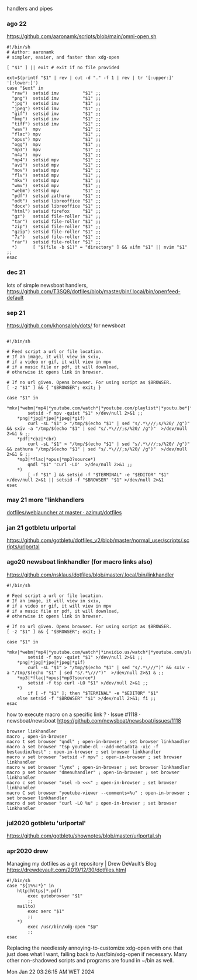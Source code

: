 handlers and pipes

### ago 22

https://github.com/aaronamk/scripts/blob/main/omni-open.sh

```
#!/bin/sh
# Author: aaronamk
# simpler, easier, and faster than xdg-open

[ "$1" ] || exit # exit if no file provided

ext=$(printf "$1" | rev | cut -d "." -f 1 | rev | tr '[:upper:]' '[:lower:]')
case "$ext" in
  "raw")  setsid imv         "$1" ;;
  "png")  setsid imv         "$1" ;;
  "jpg")  setsid imv         "$1" ;;
  "jpeg") setsid imv         "$1" ;;
  "gif")  setsid imv         "$1" ;;
  "bmp")  setsid imv         "$1" ;;
  "tiff") setsid imv         "$1" ;;
  "wav")  mpv                "$1" ;;
  "flac") mpv                "$1" ;;
  "opus") mpv                "$1" ;;
  "ogg")  mpv                "$1" ;;
  "mp3")  mpv                "$1" ;;
  "m4a")  mpv                "$1" ;;
  "mp4")  setsid mpv         "$1" ;;
  "avi")  setsid mpv         "$1" ;;
  "mov")  setsid mpv         "$1" ;;
  "flv")  setsid mpv         "$1" ;;
  "mkv")  setsid mpv         "$1" ;;
  "wmv")  setsid mpv         "$1" ;;
  "webm") setsid mpv         "$1" ;;
  "pdf")  setsid zathura     "$1" ;;
  "odt")  setsid libreoffice "$1" ;;
  "docx") setsid libreoffice "$1" ;;
  "html") setsid firefox     "$1" ;;
  "gz")   setsid file-roller "$1" ;;
  "tar")  setsid file-roller "$1" ;;
  "zip")  setsid file-roller "$1" ;;
  "gzip") setsid file-roller "$1" ;;
  "7z")   setsid file-roller "$1" ;;
  "rar")  setsid file-roller "$1" ;;
  *)      [ "$(file -b $1)" = "directory" ] && vifm "$1" || nvim "$1" ;;
esac

```
### dec 21

lots of simple newsboat handlers, https://github.com/T3SQ8/dotfiles/blob/master/bin/.local/bin/openfeed-default

### sep 21



https://github.com/khonsaloh/dots/
for newsboat

````

#!/bin/sh

# Feed script a url or file location.
# If an image, it will view in sxiv,
# if a video or gif, it will view in mpv
# if a music file or pdf, it will download,
# otherwise it opens link in browser.

# If no url given. Opens browser. For using script as $BROWSER.
[ -z "$1" ] && { "$BROWSER"; exit; }

case "$1" in
	*mkv|*webm|*mp4|*youtube.com/watch*|*youtube.com/playlist*|*youtu.be*|*hooktube.com*|*bitchute.com*|*videos.lukesmith.xyz*)
		setsid -f mpv -quiet "$1" >/dev/null 2>&1 ;;
	*png|*jpg|*jpe|*jpeg|*gif)
		curl -sL "$1" > "/tmp/$(echo "$1" | sed "s/.*\///;s/%20/ /g")" && sxiv -a "/tmp/$(echo "$1" | sed "s/.*\///;s/%20/ /g")"  >/dev/null 2>&1 & ;;
	*pdf|*cbz|*cbr)
		curl -sL "$1" > "/tmp/$(echo "$1" | sed "s/.*\///;s/%20/ /g")" && zathura "/tmp/$(echo "$1" | sed "s/.*\///;s/%20/ /g")"  >/dev/null 2>&1 & ;;
	*mp3|*flac|*opus|*mp3?source*)
		qndl "$1" 'curl -LO'  >/dev/null 2>&1 ;;
	*)
		[ -f "$1" ] && setsid -f "$TERMINAL" -e "$EDITOR" "$1" >/dev/null 2>&1 || setsid -f "$BROWSER" "$1" >/dev/null 2>&1
esac
````




### may 21 more "linkhandlers

[dotfiles/weblauncher at master · azimut/dotfiles](https://github.com/azimut/dotfiles/blob/master/homedir/bin/weblauncher)

### jan 21 gotbletu urlportal

https://github.com/gotbletu/dotfiles_v2/blob/master/normal_user/scripts/.scripts/urlportal

### ago20 newsboat linkhandler (for macro links also)


https://github.com/nsklaus/dotfiles/blob/master/.local/bin/linkhandler

````
#!/bin/sh

# Feed script a url or file location.
# If an image, it will view in sxiv,
# if a video or gif, it will view in mpv
# if a music file or pdf, it will download,
# otherwise it opens link in browser.

# If no url given. Opens browser. For using script as $BROWSER.
[ -z "$1" ] && { "$BROWSER"; exit; }

case "$1" in
	*mkv|*webm|*mp4|*youtube.com/watch*|*invidio.us/watch*|*youtube.com/playlist*|*youtu.be*|*hooktube.com*|*bitchute.com*)
		setsid -f mpv -quiet "$1" >/dev/null 2>&1 ;;
	*png|*jpg|*jpe|*jpeg|*gif)
		curl -sL "$1" > "/tmp/$(echo "$1" | sed "s/.*\///")" && sxiv -a "/tmp/$(echo "$1" | sed "s/.*\///")"  >/dev/null 2>&1 & ;;
	*mp3|*flac|*opus|*mp3?source*)
		setsid -f tsp curl -LO "$1" >/dev/null 2>&1 ;;
	*)
		if [ -f "$1" ]; then "$TERMINAL" -e "$EDITOR" "$1"
	else setsid -f "$BROWSER" "$1" >/dev/null 2>&1; fi ;;
esac
````





how to execute macro on a specific link ? · Issue #1118 · newsboat/newsboat
https://github.com/newsboat/newsboat/issues/1118

````
browser linkhandler
macro , open-in-browser
macro t set browser "qndl" ; open-in-browser ; set browser linkhandler
macro a set browser "tsp youtube-dl --add-metadata -xic -f bestaudio/best" ; open-in-browser ; set browser linkhandler
macro v set browser "setsid -f mpv" ; open-in-browser ; set browser linkhandler
macro w set browser "lynx" ; open-in-browser ; set browser linkhandler
macro p set browser "dmenuhandler" ; open-in-browser ; set browser linkhandler
macro c set browser "xsel -b <<<" ; open-in-browser ; set browser linkhandler
macro C set browser "youtube-viewer --comments=%u" ; open-in-browser ; set browser linkhandler
macro d set browser "curl -LO %u" ; open-in-browser ; set browser linkhandler
````

### jul2020 gotbletu 'urlportal'

https://github.com/gotbletu/shownotes/blob/master/urlportal.sh

### apr2020 drew



Managing my dotfiles as a git repository | Drew DeVault’s Blog
https://drewdevault.com/2019/12/30/dotfiles.html

```
#!/bin/sh
case "${1%%:*}" in
	http|https|*.pdf)
		exec qutebrowser "$1"
		;;
	mailto)
		exec aerc "$1"
		;;
	*)
		exec /usr/bin/xdg-open "$@"
		;;
esac
```

Replacing the needlessly annoying-to-customize xdg-open with one that just does what I want, falling back to /usr/bin/xdg-open if necessary. Many other non-shadowed scripts and programs are found in ~/bin as well.




Mon Jan 22 03:26:15 AM WET 2024
